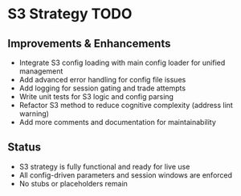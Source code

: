 # S3 Strategy TODO

## Improvements & Enhancements

- Integrate S3 config loading with main config loader for unified management
- Add advanced error handling for config file issues
- Add logging for session gating and trade attempts
- Write unit tests for S3 logic and config parsing
- Refactor S3 method to reduce cognitive complexity (address lint warning)
- Add more comments and documentation for maintainability

## Status
- S3 strategy is fully functional and ready for live use
- All config-driven parameters and session windows are enforced
- No stubs or placeholders remain
